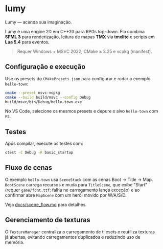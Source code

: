 # lumy

Lumy — acenda sua imaginação.

Lumy é uma engine 2D em C++20 para RPGs top-down. Ela combina **SFML 3** para renderização, leitura de mapas **TMX** via **tmxlite** e scripts em **Lua 5.4** para eventos.

> Requer Windows + MSVC 2022, CMake ≥ 3.25 e vcpkg (manifest).

## Configuração e execução

Use os presets do `CMakePresets.json` para configurar e rodar o exemplo `hello-town`:

```sh
cmake --preset msvc-vcpkg
cmake --build build/msvc --config Debug
build/msvc/bin/Debug/hello-town.exe
```

No VS Code, selecione os mesmos presets e depure o alvo `hello-town` com `F5`.


## Testes

Após compilar, execute os testes com:

```sh
ctest -C Debug -R basic_startup
```


## Fluxo de cenas

O exemplo `hello-town` usa `SceneStack` com as cenas Boot → Title → Map. `BootScene` carrega recursos e muda para `TitleScene`, que exibe "Start" (requer `game/font.ttf`; falha no carregamento lança exceção) e ao confirmar abre `MapScene` com um herói movido por W/A/S/D.

Veja [docs/scene_flow.md](docs/scene_flow.md) para detalhes.

## Gerenciamento de texturas

O `TextureManager` centraliza o carregamento de tilesets e reutiliza texturas já abertas, evitando carregamentos duplicados e reduzindo uso de memória.
